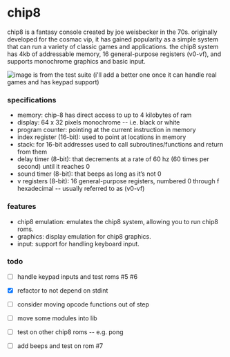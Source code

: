 # chip8

chip8 is a fantasy console created by joe weisbecker in the 70s. originally developed for the cosmac vip, it has gained popularity as a simple system that can run a variety of classic games and applications. the chip8 system has 4kb of addressable memory, 16 general-purpose registers (v0-vf), and supports monochrome graphics and basic input.

![image is from the test suite (i'll add a better one once it can handle real games and has keypad support)](https://img.imgdd.com/f210f3.fd3ba59a-fde9-4ace-8c2f-052e4df6a117.png)

### specifications
* memory: chip-8 has direct access to up to 4 kilobytes of ram
* display: 64 x 32 pixels monochrome -- i.e. black or white
* program counter: pointing at the current instruction in memory
* index register (16-bit): used to point at locations in memory
* stack: for 16-bit addresses used to call subroutines/functions and return from them
* delay timer (8-bit): that decrements at a rate of 60 hz (60 times per second) until it reaches 0
* sound timer (8-bit): that beeps as long as it’s not 0
* v registers (8-bit): 16 general-purpose registers, numbered 0 through f hexadecimal -- usually referred to as (v0-vf)

### features
* chip8 emulation: emulates the chip8 system, allowing you to run chip8 roms.
* graphics: display emulation for chip8 graphics.
* input: support for handling keyboard input.

### todo
- [ ] handle keypad inputs and test roms #5 #6
- [x] refactor to not depend on stdint 
- [ ] consider moving opcode functions out of step
- [ ] move some modules into lib
- [ ] test on other chip8 roms -- e.g. pong
- [ ] add beeps and test on rom #7

